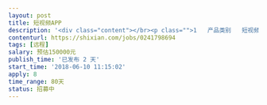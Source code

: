 ```yaml
---                
layout: post       
title: 短视频APP           
description: '<div class="content"></br><p class="">1   产品类别   短视频</br><br/>2    开发进度  0</br><br/>3   功能     抖音全部功能</br><br/>4   技术自选</p></br><p class="">参考产品     抖音</br><br/>人才要求     有短视频APP设计开发经验的团队</p></br><p class="">其他要求   时间3个月内</p></br></div>'     
contenturl: https://shixian.com/jobs/0241798694      
tags: [远程]            
salary: 预估150000元          
publish_time: '已发布 2 天'         
start_time: '2018-06-10 11:15:02'           
apply: 8                   
time_range: 80天              
status: 招募中                  
---                 
```

